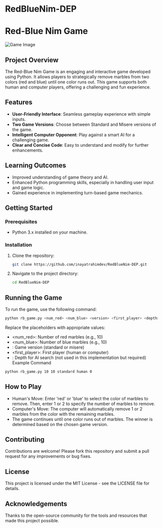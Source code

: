 # RedBlueNim-DEP
# Red-Blue Nim Game

![Game Image](https://via.placeholder.com/800x200?text=Red-Blue+Nim+Game)

## Project Overview

The Red-Blue Nim Game is an engaging and interactive game developed using Python. It allows players to strategically remove marbles from two colors (red and blue) until one color runs out. This game supports both human and computer players, offering a challenging and fun experience.

## Features

- **User-Friendly Interface**: Seamless gameplay experience with simple inputs.
- **Two Game Versions**: Choose between Standard and Misere versions of the game.
- **Intelligent Computer Opponent**: Play against a smart AI for a challenging game.
- **Clear and Concise Code**: Easy to understand and modify for further enhancements.

## Learning Outcomes

- Improved understanding of game theory and AI.
- Enhanced Python programming skills, especially in handling user input and game logic.
- Gained experience in implementing turn-based game mechanics.

## Getting Started

### Prerequisites

- Python 3.x installed on your machine.

### Installation

1. Clone the repository:
    ```sh
    git clone https://github.com/inayatrahimdev/RedBlueNim-DEP.git
    ```
2. Navigate to the project directory:
    ```sh
    cd RedBlueNim-DEP
    ```
    
## Running the Game

To run the game, use the following command:
```sh
python rb_game.py <num_red> <num_blue> <version> <first_player> <depth>
```
Replace the placeholders with appropriate values:

- <num_red>: Number of red marbles (e.g., 10)
- <num_blue>: Number of blue marbles (e.g., 10)
- <version>: Game version (standard or misere)
- <first_player>: First player (human or computer)
- <depth>: Depth for AI search (not used in this implementation but required)
Example Command
```sh
python rb_game.py 10 10 standard human 0
```
## How to Play
- Human's Move: Enter 'red' or 'blue' to select the color of marbles to remove. Then, enter 1 or 2 to specify the number of marbles to remove.
- Computer's Move: The computer will automatically remove 1 or 2 marbles from the color with the remaining marbles.
- The game continues until one color runs out of marbles. The winner is determined based on the chosen game version.

## Contributing
Contributions are welcome! Please fork this repository and submit a pull request for any improvements or bug fixes.

## License
This project is licensed under the MIT License - see the LICENSE file for details.

## Acknowledgements
Thanks to the open-source community for the tools and resources that made this project possible.
